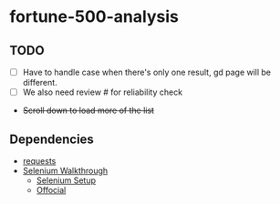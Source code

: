# fortune-500-analysis

## TODO

- [ ] Have to handle case when there's only one result, gd page will be different.
- [ ] We also need review # for reliability check
- ~~Scroll down to load more of the list~~

## Dependencies

- [requests](http://docs.python-requests.org/en/master/)
- [Selenium Walkthrough](https://medium.com/the-andela-way/introduction-to-web-scraping-using-selenium-7ec377a8cf72)
  - [Selenium Setup](https://medium.com/@bach_illusions/python-and-selenium-cf451141716)
  - [Offocial](https://selenium-python.readthedocs.io/installation.html)
